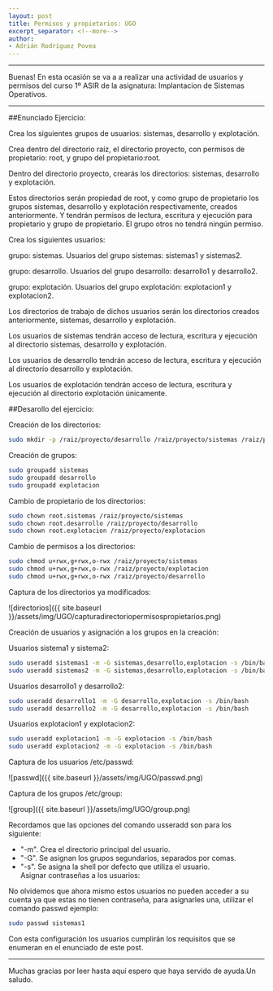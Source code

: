 ```yaml
---
layout: post
title: Permisos y propietarios: UGO
excerpt_separator: <!--more-->
author:
- Adrián Rodríguez Povea
---
```


***

Buenas! En esta ocasión se va a a realizar una actividad de usuarios y permisos del curso 1º ASIR de la asignatura: Implantacion de Sistemas Operativos.

***

<!--more-->

##Enunciado Ejercicio:

Crea los siguientes grupos de usuarios: sistemas, desarrollo y explotación.    

Crea dentro del directorio raíz, el directorio proyecto, con permisos de propietario: root, y grupo del propietario:root.    

Dentro del directorio proyecto, crearás los directorios: sistemas, desarrollo y explotación.    

Estos directorios serán propiedad de root, y como grupo de propietario los grupos sistemas, desarrollo y explotación respectivamente, creados anteriormente. Y tendrán permisos de lectura, escritura  y ejecución para propietario y grupo de propietario. El grupo otros no tendrá ningún permiso.

Crea los siguientes usuarios:    

grupo: sistemas. Usuarios del grupo sistemas: sistemas1 y sistemas2.    

grupo: desarrollo. Usuarios del grupo desarrollo: desarrollo1 y desarrollo2.    

grupo: explotación. Usuarios del grupo explotación: explotacion1 y explotacion2.    

Los directorios de trabajo de dichos usuarios serán los directorios creados anteriormente, sistemas, desarrollo y explotación.    

Los usuarios de sistemas tendrán acceso de lectura, escritura y ejecución al directorio sistemas, desarrollo y explotación.    

Los usuarios de desarrollo tendrán acceso de lectura, escritura y ejecución al directorio desarrollo y explotación.    

Los usuarios de explotación tendrán acceso de lectura, escritura y ejecución al directorio explotación únicamente.    

##Desarollo del ejercicio:

Creación de los directorios:

```bash 
sudo mkdir -p /raiz/proyecto/desarrollo /raiz/proyecto/sistemas /raiz/proyecto/desarrollo /raiz/proyecto/explotacion
```
Creación de grupos:

```bash
sudo groupadd sistemas    
sudo groupadd desarrollo    
sudo groupadd explotacion    
```

Cambio de propietario de los directorios:

```bash
sudo chown root.sistemas /raiz/proyecto/sistemas    
sudo chown root.desarrollo /raiz/proyecto/desarrollo    
sudo chown root.explotacion /raiz/proyecto/explotacion    
```

Cambio de permisos a los directorios:

```bash
sudo chmod u+rwx,g+rwx,o-rwx /raiz/proyecto/sistemas    
sudo chmod u+rwx,g+rwx,o-rwx /raiz/proyecto/explotacion    
sudo chmod u+rwx,g+rwx,o-rwx /raiz/proyecto/desarrollo    
```
Captura de los directorios ya modificados:    

![directorios]({{ site.baseurl }}/assets/img/UGO/capturadirectoriopermisospropietarios.png) 

Creación de usuarios y asignación a los grupos en la creación:

Usuarios sistema1 y sistema2:

```bash
sudo useradd sistemas1 -m -G sistemas,desarrollo,explotacion -s /bin/bash
sudo useradd sistemas2 -m -G sistemas,desarrollo,explotacion -s /bin/bash
```

Usuarios desarrollo1 y desarrollo2:

```bash
sudo useradd desarrollo1 -m -G desarrollo,explotacion -s /bin/bash
sudo useradd desarrollo2 -m -G desarrollo,explotacion -s /bin/bash
```

Usuarios explotacion1 y explotacion2:

```bash
sudo useradd explotacion1 -m -G explotacion -s /bin/bash
sudo useradd explotacion2 -m -G explotacion -s /bin/bash
```
Captura de los usuarios /etc/passwd:    

![passwd]({{ site.baseurl }}/assets/img/UGO/passwd.png) 

Captura de los grupos /etc/group:    

![group]({{ site.baseurl }}/assets/img/UGO/group.png) 

Recordamos que las opciones del comando usseradd son para los siguiente:    
- "-m". Crea el directorio principal del usuario.    
- "-G". Se asignan los grupos segundarios, separados por comas.    
- "-s". Se asigna la shell por defecto que utiliza el usuario.    
Asignar contraseñas a los usuarios:    

No olvidemos que ahora mismo estos usuarios no pueden acceder a su cuenta ya que estas no tienen contraseña, para asignarles una, utilizar el comando passwd ejemplo:    

```bash
sudo passwd sistemas1    
```

Con esta configuración los usuarios cumplirán los requisitos que se enumeran en el enunciado de este post.

***

Muchas gracias por leer hasta aquí espero que haya servido de ayuda.Un saludo.